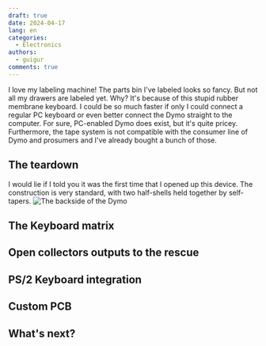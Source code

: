```yaml
---
draft: true 
date: 2024-04-17
lang: en
categories:
  - Electronics
authors:
  - guigur
comments: true
---
```


I love my labeling machine! The parts bin I've labeled looks so fancy. But not all my drawers are labeled yet. Why? It's because of this stupid rubber membrane keyboard. I could be so much faster if only I could connect a regular PC keyboard or even better connect the Dymo straight to the computer.
For sure, PC-enabled Dymo does exist, but it's quite pricey.
Furthermore, the tape system is not compatible with the consumer line of Dymo and prosumers and I've already bought a bunch of those.
<!-- more -->

## The teardown
I would lie if I told you it was the first time that I opened up this device.
The construction is very standard, with two half-shells held together by self-tapers.
![The backside of the Dymo](missing)

## The Keyboard matrix

## Open collectors outputs to the rescue

## PS/2 Keyboard integration

## Custom PCB

## What's next?
